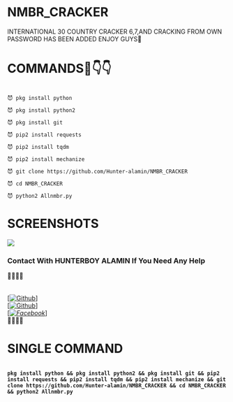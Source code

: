 # NMBR_CRACKER
INTERNATIONAL 30 COUNTRY CRACKER 6,7,AND CRACKING FROM OWN PASSWORD HAS BEEN ADDED ENJOY GUYS🥰

# COMMANDS🤙👇👇
````

😈 pkg install python

😈 pkg install python2

😈 pkg install git

😈 pip2 install requests

😈 pip2 install tqdm

😈 pip2 install mechanize

😈 git clone https://github.com/Hunter-alamin/NMBR_CRACKER

😈 cd NMBR_CRACKER

😈 python2 Allnmbr.py

````

# SCREENSHOTS
![](https://f.top4top.io/p_2009j2i3c0.jpg)

### Contact With HUNTERBOY ALAMIN If You Need Any Help
<b>🔰🔰🔰🔰</b> </br></b></br> <br>[[![Github](https://img.shields.io/badge/Github-[HUNTERBOY_ALAMIN]-blue?style=flat-square&logo=GITHUBlogoColor=blue&labelColor=blue)](https://github.com/DevillHunter)] <br> [[![Github](https://img.shields.io/badge/TELEGRAM-[HUNTERBOY_ALAMIN]-red?style=flat-square&logo=TELEGRAMlogoColor=red&labelColor=cyan)](https://t.me/alamin123khan)]<br> [_[![Facebook](https://img.shields.io/badge/Facebook-HUNTERBOY_ALAMIN]-yellow?style=flat-square&logo=facebooklogoColor=green&labelColor=red)](https://www.facebook.com/alaminkhan.60)_]<br><b>🔰🔰🔰🔰

# SINGLE COMMAND
````

pkg install python && pkg install python2 && pkg install git && pip2 install requests && pip2 install tqdm && pip2 install mechanize && git clone https://github.com/Hunter-alamin/NMBR_CRACKER && cd NMBR_CRACKER && python2 Allnmbr.py

````
